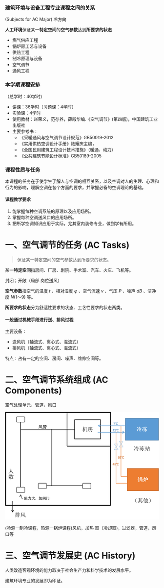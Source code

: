 ### 建筑环境与设备工程专业课程之间的关系

(Subjects for AC Major) 冷方向

**人工环境**保证某一**特定空间**的**空气参数**达到**所要求的状态** 

* 燃气供应工程
* 锅炉房工艺与设备
* 供热工程
* 制冷原理与设备
* 空气调节
* 通风工程

### 本学期课程安排

（总学时：40学时)

* 讲课：36学时（习题课：4学时）
* 实验课：4学时
* 使用教材：赵荣义，范存养，薛殿华编.《空气调节》(第四版)，中国建筑工业出版社
* 主要参考书：
  * 《采暖通风与空气调节设计规范》GB50019-2012
  * 《实用供热空调设计手册》陆耀庆主编，
  * 《全国民用建筑工程设计技术措施》（暖通、动力）
  * 《公共建筑节能设计标准》GB50189-2005

### 课程性质与任务

本课程的任务在于使学生了解人与空调的相互关系，以及空调对人的生理、心理和行为的影响，理解空调在各个方面的要求，并掌握必备的空调理论的基础。

#### 课程教学要求

1. 能掌握每种空调系统的原理以及应用场所。
2. 掌握每种空调送风口的应用场所。
3. 把所学空调知识应用于实际，尤其室内装修专业，做到学有所用。

# 一、空气调节的任务 (AC Tasks)

> 保证某一特定空间的空气参数达到所要求的状态。

某一**特定空间**指房间、厂房、剧院、手术室、汽车、火车、飞机等。

封闭；开敞（局部 岗位送风）

**空气参数**指空气的温度 $t$ 、相对湿度 $\varphi$ 、空气流速 $v$ 、气压 $P$ 、噪声 $dB$ 、洁净度 $N(1～9)$ 等。

**所要求的状态**分为舒适性要求的状态、工艺性要求的状态两类。

#### 一般通过机械手段进行送、排风过程

主要设备：

* 送风机（轴流式、离心式、混流式）
* 排风机（轴流式、离心式、混流式）

特点：占有一定的空间、房间、噪声、维修空间等。

# 二、空气调节系统组成 (AC Components)

空气处理单元，管道，风口

![image-20230221113227431](0.%E7%BB%AA%E8%AE%BA.assets/image-20230221113227431.png)

(冷源一制冷课程，热源一锅炉课程)风机，加热
器（冷却器)，过滤器，管道，风口等

# 三、空气调节发展史 (AC History)

人类改造客观环境的能力取决于社会生产力和科学技术的发展水平。

建筑环境专业的发展即为印证。